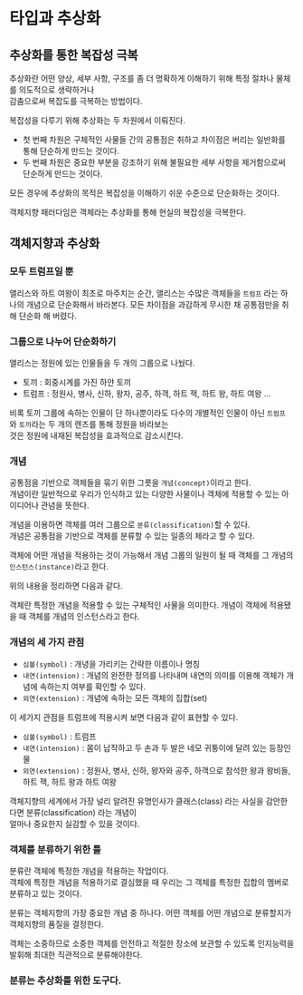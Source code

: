 # 타입과 추상화

## 추상화를 통한 복잡성 극복

추상화란 어떤 양상, 세부 사항, 구조를 좀 더 명확하게 이해하기 위해 특정 절차나 물체를 의도적으로 생략하거나  
감춤으로써 복잡도를 극복하는 방법이다.

복잡성을 다루기 위해 추상화는 두 차원에서 이뤄진다.
- 첫 번째 차원은 구체적인 사물들 간의 공통점은 취하고 차이점은 버리는 일반화를 통해 단순하게 만드는 것이다.
- 두 번째 차원은 중요한 부분을 강조하기 위해 불필요한 세부 사항을 제거함으로써 단순하게 만드는 것이다.

모든 경우에 추상화의 목적은 복잡성을 이해하기 쉬운 수준으로 단순화하는 것이다.

객체지향 패러다임은 객체라는 추상화를 통해 현실의 복잡성을 극복한다.

## 객체지향과 추상화

### 모두 트럼프일 뿐

앨리스와 하트 여왕이 최초로 마주치는 순간, 앨리스는 수많은 객체들을 `트럼프` 라는 하나의 개념으로 단순화해서 바라본다.
모든 차이점을 과감하게 무시한 채 공통점만을 취해 단순화 해 버렸다.

### 그룹으로 나누어 단순화하기

앨리스는 정원에 있는 인물들을 두 개의 그룹으로 나눴다.

- 토끼 : 회중시계를 가진 하얀 토끼
- 트럼프 : 정원사, 병사, 신하, 왕자, 공주, 하객, 하트 잭, 하트 왕, 하트 여왕 ...

비록 토끼 그룹에 속하는 인물이 단 하나뿐이라도 다수의 개별적인 인물이 아닌 `트럼프` 와 `토끼`라는 두 개의 렌즈를 통해 정원을 바라보는  
것은 정원에 내재된 복잡성을 효과적으로 감소시킨다.

### 개념

공통점을 기반으로 객체들을 묶기 위한 그릇을 `개념(concept)`이라고 한다.  
개념이란 일반적으로 우리가 인식하고 있는 다양한 사물이나 객체에 적용할 수 있는 아이디어나 관념을 뜻한다.

개념을 이용하면 객체를 여러 그룹으로 `분류(classification)`할 수 있다.  
개념은 공통점을 기반으로 객체를 분류할 수 있는 일종의 체라고 할 수 있다.

객체에 어떤 개념을 적용하는 것이 가능해서 개념 그룹의 일원이 될 때 객체를 그 개념의 `인스턴스(instance)`라고 한다.

위의 내용을 정리하면 다음과 같다.

객체란 특정한 개념을 적용할 수 있는 구체적인 사물을 의미한다. 개념이 객체에 적용됐을 때 객체를 개념의 인스턴스라고 한다.

### 개념의 세 가지 관점

- `심볼(symbol)` : 개녕을 가리키는 간략한 이름이나 명칭
- `내연(intension)` : 개념의 완전한 정의를 나타내며 내연의 의미를 이용해 객체가 개념에 속하는지 여부를 확인할 수 있다.
- `외연(extension)` : 개념에 속하는 모든 객체의 집합(set)

이 세가지 관점을 트럼프에 적용시켜 보면 다음과 같이 표현할 수 있다.

- `심볼(symbol)` : 트럼프
- `내연(intension)` : 몸이 납작하고 두 손과 두 발은 네모 귀퉁이에 달려 있는 등장인물
- `외연(extension)` : 정원사, 병사, 신하, 왕자와 공주, 하객으로 참석한 왕과 왕비들, 하트 잭, 하트 왕과 하트 여왕

객체지향의 세계에서 가장 널리 알려진 유명인사가 클래스(class) 라는 사실을 감안한다면 분류(classification) 라는 개념이  
얼마나 중요한지 실감할 수 있을 것이다.

### 객체를 분류하기 위한 틀

분류란 객체에 특정한 개념을 적용하는 작업이다.  
객체에 특정한 개념을 적용하기로 결심했을 때 우리는 그 객체를 특정한 집합의 멤버로 분류하고 있는 것이다.

분류는 객체지향의 가장 중요한 개념 중 하나다. 어떤 객체를 어떤 개념으로 분류할지가 객체지향의 품질을 결정한다.

객체는 소중하므로 소중한 객체를 안전하고 적절한 장소에 보관할 수 있도록 인지능력을 발휘해 최대한 직관적으로 분류해야한다.

### 분류는 추상화를 위한 도구다.

